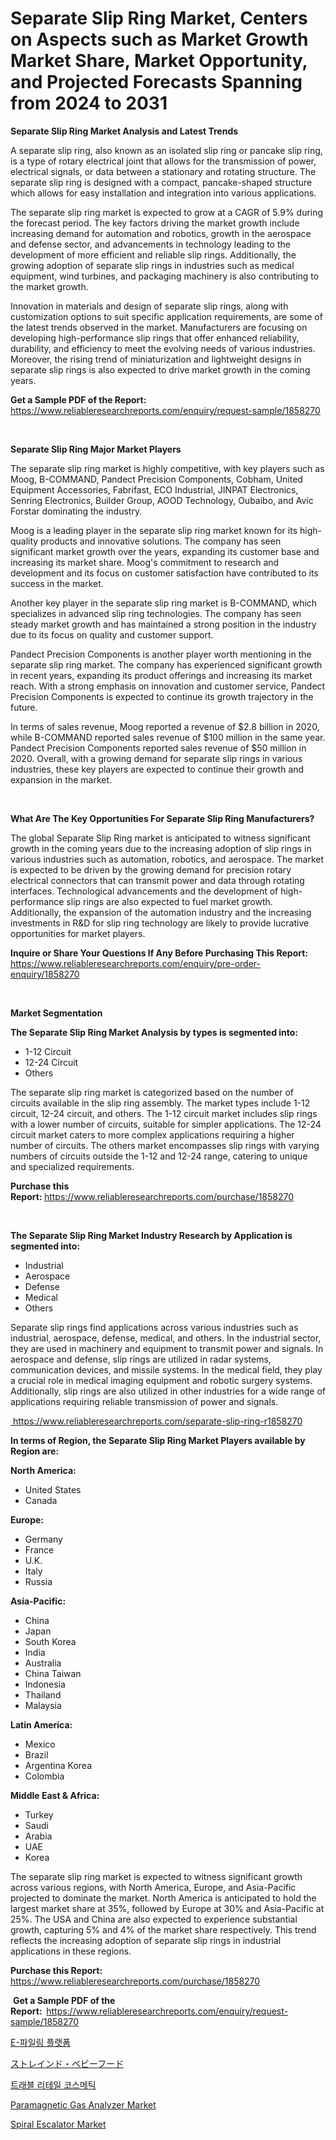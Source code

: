<p><h1>Separate Slip Ring Market, Centers on Aspects such as Market Growth Market Share, Market Opportunity, and Projected Forecasts Spanning from 2024 to 2031</h1></p><p><strong>Separate Slip Ring Market Analysis and Latest Trends</strong></p>
<p><p>A separate slip ring, also known as an isolated slip ring or pancake slip ring, is a type of rotary electrical joint that allows for the transmission of power, electrical signals, or data between a stationary and rotating structure. The separate slip ring is designed with a compact, pancake-shaped structure which allows for easy installation and integration into various applications.</p><p>The separate slip ring market is expected to grow at a CAGR of 5.9% during the forecast period. The key factors driving the market growth include increasing demand for automation and robotics, growth in the aerospace and defense sector, and advancements in technology leading to the development of more efficient and reliable slip rings. Additionally, the growing adoption of separate slip rings in industries such as medical equipment, wind turbines, and packaging machinery is also contributing to the market growth.</p><p>Innovation in materials and design of separate slip rings, along with customization options to suit specific application requirements, are some of the latest trends observed in the market. Manufacturers are focusing on developing high-performance slip rings that offer enhanced reliability, durability, and efficiency to meet the evolving needs of various industries. Moreover, the rising trend of miniaturization and lightweight designs in separate slip rings is also expected to drive market growth in the coming years.</p></p>
<p><strong>Get a Sample PDF of the Report:&nbsp;</strong> <a href="https://www.reliableresearchreports.com/enquiry/request-sample/1858270">https://www.reliableresearchreports.com/enquiry/request-sample/1858270</a></p>
<p>&nbsp;</p>
<p><strong>Separate Slip Ring Major Market Players</strong></p>
<p><p>The separate slip ring market is highly competitive, with key players such as Moog, B-COMMAND, Pandect Precision Components, Cobham, United Equipment Accessories, Fabrifast, ECO Industrial, JINPAT Electronics, Senring Electronics, Builder Group, AOOD Technology, Oubaibo, and Avic Forstar dominating the industry.</p><p>Moog is a leading player in the separate slip ring market known for its high-quality products and innovative solutions. The company has seen significant market growth over the years, expanding its customer base and increasing its market share. Moog's commitment to research and development and its focus on customer satisfaction have contributed to its success in the market.</p><p>Another key player in the separate slip ring market is B-COMMAND, which specializes in advanced slip ring technologies. The company has seen steady market growth and has maintained a strong position in the industry due to its focus on quality and customer support.</p><p>Pandect Precision Components is another player worth mentioning in the separate slip ring market. The company has experienced significant growth in recent years, expanding its product offerings and increasing its market reach. With a strong emphasis on innovation and customer service, Pandect Precision Components is expected to continue its growth trajectory in the future.</p><p>In terms of sales revenue, Moog reported a revenue of $2.8 billion in 2020, while B-COMMAND reported sales revenue of $100 million in the same year. Pandect Precision Components reported sales revenue of $50 million in 2020. Overall, with a growing demand for separate slip rings in various industries, these key players are expected to continue their growth and expansion in the market.</p></p>
<p>&nbsp;</p>
<p><strong>What Are The Key Opportunities For Separate Slip Ring Manufacturers?</strong></p>
<p><p>The global Separate Slip Ring market is anticipated to witness significant growth in the coming years due to the increasing adoption of slip rings in various industries such as automation, robotics, and aerospace. The market is expected to be driven by the growing demand for precision rotary electrical connectors that can transmit power and data through rotating interfaces. Technological advancements and the development of high-performance slip rings are also expected to fuel market growth. Additionally, the expansion of the automation industry and the increasing investments in R&D for slip ring technology are likely to provide lucrative opportunities for market players.</p></p>
<p><strong>Inquire or Share Your Questions If Any Before Purchasing This Report:</strong> <a href="https://www.reliableresearchreports.com/enquiry/pre-order-enquiry/1858270">https://www.reliableresearchreports.com/enquiry/pre-order-enquiry/1858270</a></p>
<p>&nbsp;</p>
<p><strong>Market Segmentation</strong></p>
<p><strong>The Separate Slip Ring Market Analysis by types is segmented into:</strong></p>
<p><ul><li>1-12 Circuit</li><li>12-24 Circuit</li><li>Others</li></ul></p>
<p><p>The separate slip ring market is categorized based on the number of circuits available in the slip ring assembly. The market types include 1-12 circuit, 12-24 circuit, and others. The 1-12 circuit market includes slip rings with a lower number of circuits, suitable for simpler applications. The 12-24 circuit market caters to more complex applications requiring a higher number of circuits. The others market encompasses slip rings with varying numbers of circuits outside the 1-12 and 12-24 range, catering to unique and specialized requirements.</p></p>
<p><strong>Purchase this Report:&nbsp;</strong><a href="https://www.reliableresearchreports.com/purchase/1858270">https://www.reliableresearchreports.com/purchase/1858270</a></p>
<p>&nbsp;</p>
<p><strong>The Separate Slip Ring Market Industry Research by Application is segmented into:</strong></p>
<p><ul><li>Industrial</li><li>Aerospace</li><li>Defense</li><li>Medical</li><li>Others</li></ul></p>
<p><p>Separate slip rings find applications across various industries such as industrial, aerospace, defense, medical, and others. In the industrial sector, they are used in machinery and equipment to transmit power and signals. In aerospace and defense, slip rings are utilized in radar systems, communication devices, and missile systems. In the medical field, they play a crucial role in medical imaging equipment and robotic surgery systems. Additionally, slip rings are also utilized in other industries for a wide range of applications requiring reliable transmission of power and signals.</p></p>
<p><a href="https://www.reliableresearchreports.com/separate-slip-ring-r1858270">&nbsp;https://www.reliableresearchreports.com/separate-slip-ring-r1858270</a></p>
<p><strong>In terms of Region, the Separate Slip Ring Market Players available by Region are:</strong></p>
<p>
    <p> <strong> North America: </strong>
        <ul>
            <li>United States</li>
            <li>Canada</li>
        </ul>
        </p> 
    <p> <strong> Europe: </strong>
        <ul>
            <li>Germany</li>
            <li>France</li>
            <li>U.K.</li>
            <li>Italy</li>
            <li>Russia</li>
        </ul>
        </p> 
    <p> <strong> Asia-Pacific: </strong>
        <ul>
            <li>China</li>
            <li>Japan</li>
            <li>South Korea</li>
            <li>India</li>
            <li>Australia</li>
            <li>China Taiwan</li>
            <li>Indonesia</li>
            <li>Thailand</li>
            <li>Malaysia</li>
        </ul>
        </p> 
    <p> <strong> Latin America: </strong>
        <ul>
            <li>Mexico</li>
            <li>Brazil</li>
            <li>Argentina Korea</li>
            <li>Colombia</li>
        </ul>
        </p> 
    <p> <strong> Middle East & Africa: </strong>
        <ul>
            <li>Turkey</li>
            <li>Saudi</li>
            <li>Arabia</li>
            <li>UAE</li>
            <li>Korea</li>
        </ul>
    </p>
    </p>
<p><p>The separate slip ring market is expected to witness significant growth across various regions, with North America, Europe, and Asia-Pacific projected to dominate the market. North America is anticipated to hold the largest market share at 35%, followed by Europe at 30% and Asia-Pacific at 25%. The USA and China are also expected to experience substantial growth, capturing 5% and 4% of the market share respectively. This trend reflects the increasing adoption of separate slip rings in industrial applications in these regions.</p></p>
<p><strong>Purchase this Report: </strong><a href="https://www.reliableresearchreports.com/purchase/1858270">https://www.reliableresearchreports.com/purchase/1858270</a></p>
<p>&nbsp;<strong>Get a Sample PDF of the Report:&nbsp;&nbsp;</strong><a href="https://www.reliableresearchreports.com/enquiry/request-sample/1858270">https://www.reliableresearchreports.com/enquiry/request-sample/1858270</a></p>
<p><strong></strong></p>
<p><p><a href="https://github.com/khairinauzunul/Market-Research-Report-List-1/blob/main/1214209171984.md">E-파일링 플랫폼</a></p><p><a href="https://github.com/CarlieShields/Market-Research-Report-List-1/blob/main/3947497160213.md">ストレインド・ベビーフード</a></p><p><a href="https://github.com/joannescott9078/Market-Research-Report-List-1/blob/main/8829423171983.md">트래블 리테일 코스메틱</a></p><p><a href="https://github.com/Valeridd446677/Market-Research-Report-List-1/blob/main/paramagnetic-gas-analyzer-market.md">Paramagnetic Gas Analyzer Market</a></p><p><a href="https://github.com/IzaiahBartell/Market-Research-Report-List-1/blob/main/spiral-escalator-market.md">Spiral Escalator Market</a></p></p>